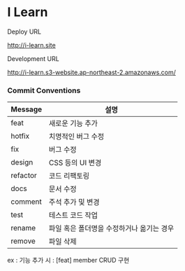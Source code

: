 # I Learn

Deploy URL

http://i-learn.site

Development URL

http://i-learn.s3-website.ap-northeast-2.amazonaws.com/

### Commit Conventions

| Message | 설명 |
| ------- | --- |
| feat | 새로운 기능 추가  |
| hotfix | 치명적인 버그 수정  |
| fix | 버그 수정 |
| design | CSS 등의 UI 변경 |
| refactor | 코드 리팩토링 |
| docs | 문서 수정 |
| comment | 주석 추가 및 변경 |
| test | 테스트 코드 작업 |
| rename | 파일 혹은 폴더명을 수정하거나 옮기는 경우 |
| remove | 파일 삭제 |

ex : 기능 추가 시 : [feat] member CRUD 구현 
